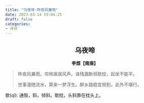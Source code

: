 ```yaml
---
title: "乌夜啼·昨夜风兼雨"
date: 2023-03-14 19:04:25
draft: false
categories:
- 诗词
---
```


## <center>乌夜啼</center>
**<center>李煜【南唐】</center>**

> 昨夜风兼雨，帘帏飒飒风声。诛残漏断频欹枕，起坐不能平。
>
> 世事漫随流水，算来一梦浮生。醉乡路稳宜频到，此外不堪行。

欹(qī): 通彀，斜，倾斜。欹枕，头斜靠在枕头上。
